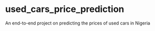 # used_cars_price_prediction
An end-to-end project on predicting the prices of used cars in Nigeria
